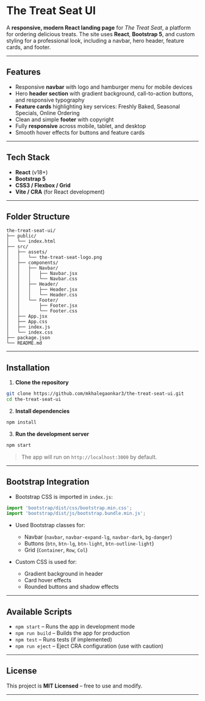 # The Treat Seat UI

A **responsive, modern React landing page** for *The Treat Seat*, a platform for ordering delicious treats. The site uses **React**, **Bootstrap 5**, and custom styling for a professional look, including a navbar, hero header, feature cards, and footer.

---

## **Features**

* Responsive **navbar** with logo and hamburger menu for mobile devices
* Hero **header section** with gradient background, call-to-action buttons, and responsive typography
* **Feature cards** highlighting key services: Freshly Baked, Seasonal Specials, Online Ordering
* Clean and simple **footer** with copyright
* Fully **responsive** across mobile, tablet, and desktop
* Smooth hover effects for buttons and feature cards

---

## **Tech Stack**

* **React** (v18+)
* **Bootstrap 5**
* **CSS3 / Flexbox / Grid**
* **Vite / CRA** (for React development)

---

## **Folder Structure**

```
the-treat-seat-ui/
├── public/
│   └── index.html
├── src/
│   ├── assets/
│   │   └── the-treat-seat-logo.png
│   ├── components/
│   │   ├── Navbar/
│   │   │   ├── Navbar.jsx
│   │   │   └── Navbar.css
│   │   ├── Header/
│   │   │   ├── Header.jsx
│   │   │   └── Header.css
│   │   └── Footer/
│   │       ├── Footer.jsx
│   │       └── Footer.css
│   ├── App.jsx
│   ├── App.css
│   ├── index.js
│   └── index.css
├── package.json
└── README.md
```

---

## **Installation**

1. **Clone the repository**

```bash
git clone https://github.com/mkhalegaonkar3/the-treat-seat-ui.git
cd the-treat-seat-ui
```

2. **Install dependencies**

```bash
npm install
```

3. **Run the development server**

```bash
npm start
```

> The app will run on `http://localhost:3000` by default.

---

## **Bootstrap Integration**

* Bootstrap CSS is imported in `index.js`:

```javascript
import 'bootstrap/dist/css/bootstrap.min.css';
import 'bootstrap/dist/js/bootstrap.bundle.min.js';
```

* Used Bootstrap classes for:

  * Navbar (`navbar`, `navbar-expand-lg`, `navbar-dark`, `bg-danger`)
  * Buttons (`btn`, `btn-lg`, `btn-light`, `btn-outline-light`)
  * Grid (`Container`, `Row`, `Col`)

* Custom CSS is used for:

  * Gradient background in header
  * Card hover effects
  * Rounded buttons and shadow effects

---

## **Available Scripts**

* `npm start` – Runs the app in development mode
* `npm run build` – Builds the app for production
* `npm test` – Runs tests (if implemented)
* `npm run eject` – Eject CRA configuration (use with caution)

---

## **License**

This project is **MIT Licensed** – free to use and modify.

---
